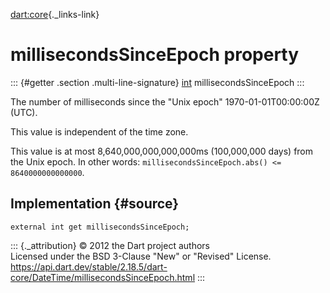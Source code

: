 [dart:core](../../dart-core/dart-core-library){._links-link}

millisecondsSinceEpoch property
===============================

::: {#getter .section .multi-line-signature}
[int](../int-class) millisecondsSinceEpoch
:::

The number of milliseconds since the \"Unix epoch\" 1970-01-01T00:00:00Z
(UTC).

This value is independent of the time zone.

This value is at most 8,640,000,000,000,000ms (100,000,000 days) from
the Unix epoch. In other words:
`millisecondsSinceEpoch.abs() <= 8640000000000000`.

Implementation {#source}
--------------

``` {.language-dart data-language="dart"}
external int get millisecondsSinceEpoch;
```

::: {._attribution}
© 2012 the Dart project authors\
Licensed under the BSD 3-Clause \"New\" or \"Revised\" License.\
<https://api.dart.dev/stable/2.18.5/dart-core/DateTime/millisecondsSinceEpoch.html>
:::
